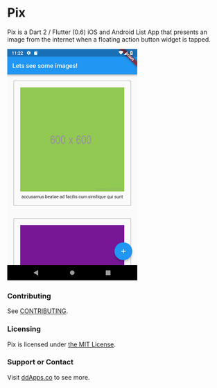 # Pix
Pix is a Dart 2 / Flutter (0.6) iOS and Android List App that presents an image from the internet when a floating action button widget is tapped.

![](art/screenshot/pix-09.png?raw=true)

### Contributing
See [CONTRIBUTING](CONTRIBUTING.md).

### Licensing
Pix is licensed under [the MIT License](LICENSE).

### Support or Contact
Visit [ddApps.co](http://ddapps.co) to see more.